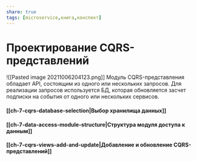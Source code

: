 ```yaml
---
share: true
tags: [microservice,книга,конспект]
---
```

# Проектирование CQRS-представлений
![[Pasted image 20211006204123.png]]
Модуль CQRS-представления обладает API, состоящим из одного или нескольких запросов. Для реализации запросов используется БД, которая обновляется засчет подписки на события от одного или нескольких сервисов.
#### [[ch-7-cqrs-database-selection|Выбор хранилища данных]]
#### [[ch-7-data-access-module-structure|Структура модуля доступа к данным]]
#### [[ch-7-cqrs-views-add-and-update|Добавление и обновление CQRS-представлений]]
